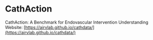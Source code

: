 # CathAction
CathAction: A Benchmark for Endovascular Intervention Understanding
Website: [https://airvlab.github.io/cathdata/](https://airvlab.github.io/cathdata/)
